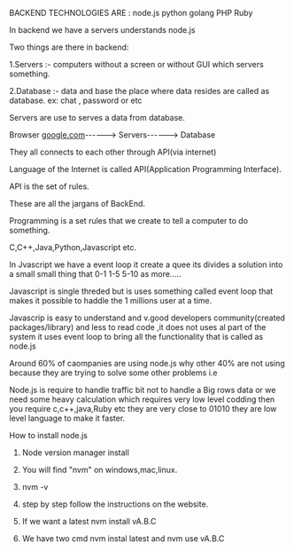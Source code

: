 BACKEND TECHNOLOGIES ARE :
node.js
python
golang
PHP
Ruby

In backend we have a servers understands node.js 

Two things are there in backend:

1.Servers :- computers without a screen or without GUI which servers something.

2.Database :- data and base the place where data resides are called as database. ex: chat , password  or etc

Servers are use to serves a data from database.

Browser [google.com](https://www.google.com)------> Servers------> Database

They all connects to each other through API(via internet)

Language of the Internet is called API(Application Programming Interface).

API is the set of rules.

These are all the jargans of BackEnd.

Programming is a set rules that we create to tell a computer to do something.

C,C++,Java,Python,Javascript etc.

In Jvascript we have a event loop it create a quee its divides a solution into a small small thing that 0-1 1-5 5-10 as more.....

Javascript is single threded but is uses something called event loop that makes it possible to haddle the 1 millions user at a time.

Javascrip is easy to understand and v.good developers community(created packages/library) and less to read code ,it does not uses al part of the system it uses event loop to bring all the functionality that is called as node.js

Around  60% of caompanies are using node.js why other 40% are not using because they are trying to solve some other problems i.e

Node.js is require to handle traffic bit not to handle a Big rows data or we need some heavy calculation which requires very low level codding then you require c,c++,java,Ruby etc they are very close to 01010 they are low level language to make it faster.

How to install node.js

1. Node version manager install

2. You will find "nvm" on windows,mac,linux.

3. nvm -v

4. step by step follow the instructions on the website.

5. If we want a latest nvm install vA.B.C

6. We have two cmd nvm instal latest and nvm use vA.B.C








